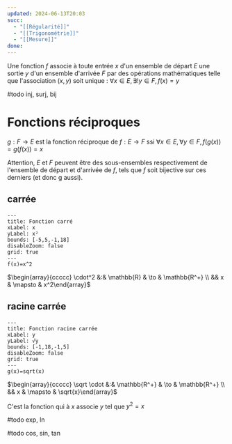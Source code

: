 ```yaml
---
updated: 2024-06-13T20:03
succ:
  - "[[Régularité]]"
  - "[[Trigonométrie]]"
  - "[[Mesure]]"
done: 
---
```


Une fonction $f$ associe à toute entrée $x$ d'un ensemble de départ $E$ une sortie $y$ d'un ensemble d'arrivée $F$ par des opérations mathématiques telle que l'association $(x,y)$ soit unique :
$\forall x \in E, \exists ! y \in F,f(x)=y$

#todo inj, surj, bij
# Fonctions réciproques
$g : F \to E$ est la fonction réciproque de $f : E \to F$ ssi $\forall x \in E, \forall y \in F, f(g(x))=g(f(x))=x$

Attention, $E$ et $F$ peuvent être des sous-ensembles respectivement de l'ensemble de départ et d'arrivée de $f$, tels que $f$ soit bijective sur ces derniers (et donc g aussi).
## carrée
```functionplot
---
title: Fonction carré
xLabel: x
yLabel: x²
bounds: [-5,5,-1,18]
disableZoom: false
grid: true
---
f(x)=x^2
```

$\begin{array}{ccccc} \cdot^2 &:& \mathbb{R} & \to & \mathbb{R^+} \\  && x & \mapsto & x^2\end{array}$

## racine carrée
```functionplot
---
title: Fonction racine carrée
xLabel: y
yLabel: √y
bounds: [-1,18,-1,5]
disableZoom: false
grid: true
---
g(x)=sqrt(x)
```
$\begin{array}{ccccc} \sqrt \cdot &:& \mathbb{R^+} & \to & \mathbb{R^+} \\  && x & \mapsto & \sqrt{x}\end{array}$

C'est la fonction qui à $x$ associe $y$ tel que $y^2=x$


#todo exp, ln

#todo cos, sin, tan